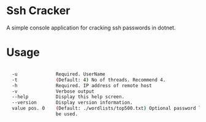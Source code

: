 # Ssh Cracker
A simple console application for cracking ssh passwords in dotnet.

# Usage

``` sh

  -u              Required. UserName
  -t              (Default: 4) No of threads. Recommend 4.
  -h              Required. IP address of remote host
  -v              Verbose output
  --help          Display this help screen.
  --version       Display version information.
  value pos. 0    (Default: ./wordlists/top500.txt) Optional password list. If no list is supplied a default list will
                  be used.
```


